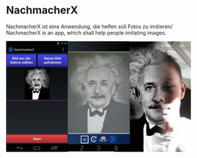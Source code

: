 NachmacherX
========

NachmacherX ist eine Anwendung, die helfen soll Fotos zu imitieren/
NachmacherX is an app, which shall help people imitating images.

![Beispielsuche](img/NachmacherX.png)